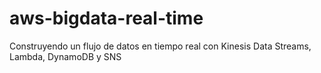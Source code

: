 # aws-bigdata-real-time
Construyendo un flujo de datos en tiempo real con Kinesis Data Streams, Lambda, DynamoDB y SNS
